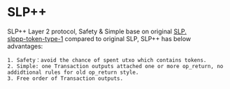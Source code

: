 # SLP++
SLP++ Layer 2 protocol, Safety & Simple base on original  [SLP.](https://github.com/simpleledger/slp-specifications)  
[slppp-token-type-1](./slppp-token-type-1.md) compared to original SLP, SLP++ has below advantages:
```
1. Safety：avoid the chance of spent utxo which contains tokens.
2. Simple: one Transaction outputs attached one or more op_return, no addidtional rules for old op_return style.
3. Free order of Transaction outputs.
```

